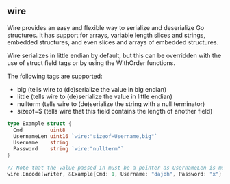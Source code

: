 wire
----

Wire provides an easy and flexible way to serialize and deserialize
Go structures.
It has support for arrays, variable length slices and strings, embedded
structures, and even slices and arrays of embedded structures.

Wire serializes in little endian by default, but this can be overridden with
the use of struct field tags or by using the WithOrder functions.

The following tags are supported:
* big (tells wire to (de)serialize the value in big endian)
* little (tells wire to (de)serialize the value in little endian)
* nullterm (tells wire to (de)serialize the string with a null terminator)
* sizeof=$ (tells wire that this field contains the length of another field)

```go
type Example struct {
  Cmd         uint8
  UsernameLen uint16 `wire:"sizeof=Username,big"`
  Username    string
  Password    string `wire:"nullterm"`
}

// Note that the value passed in must be a pointer as UsernameLen is modified!
wire.Encode(writer, &Example{Cmd: 1, Username: "dajoh", Password: "x"})
```
